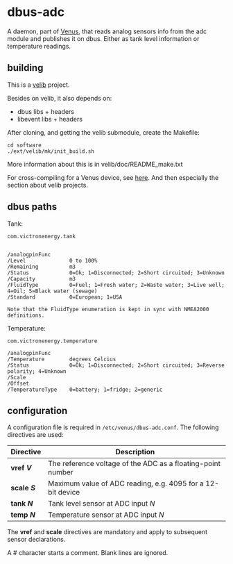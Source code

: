 # dbus-adc

A daemon, part of [Venus](https://github.com/victronenergy/venus/), that reads
analog sensors info from the adc module and publishes it on dbus. Either as
tank level information or temperature readings.

## building

This is a [velib](https://github.com/victronenergy/velib/) project.

Besides on velib, it also depends on:

- dbus libs + headers
- libevent libs + headers

After cloning, and getting the velib submodule, create the Makefile:      

    cd software
    ./ext/velib/mk/init_build.sh

More information about this is in velib/doc/README_make.txt

For cross-compiling for a Venus device, see
[here](https://www.victronenergy.com/live/open_source:ccgx:setup_development_environment).
And then especially the section about velib projects.

## dbus paths

Tank:

```
com.victronenergy.tank


/analogpinFunc
/Level              0 to 100%
/Remaining          m3
/Status             0=Ok; 1=Disconnected; 2=Short circuited; 3=Unknown
/Capacity           m3
/FluidType          0=Fuel; 1=Fresh water; 2=Waste water; 3=Live well; 4=Oil; 5=Black water (sewage)
/Standard           0=European; 1=USA

Note that the FluidType enumeration is kept in sync with NMEA2000 definitions.
```

Temperature:

```
com.victronenergy.temperature

/analogpinFunc
/Temperature        degrees Celcius
/Status             0=Ok; 1=Disconnected; 2=Short circuited; 3=Reverse polarity; 4=Unknown
/Scale
/Offset
/TemperatureType    0=battery; 1=fridge; 2=generic
```

## configuration

A configuration file is required in `/etc/venus/dbus-adc.conf`. The
following directives are used:

| Directive      | Description
|----------------|-------------
| **vref _V_**   | The reference voltage of the ADC as a floating-point number
| **scale _S_**  | Maximum value of ADC reading, e.g. 4095 for a 12-bit device
| **tank _N_**   | Tank level sensor at ADC input _N_
| **temp _N_**   | Temperature sensor at ADC input _N_

The **vref** and **scale** directives are mandatory and apply to
subsequent sensor declarations.

A # character starts a comment. Blank lines are ignored.
